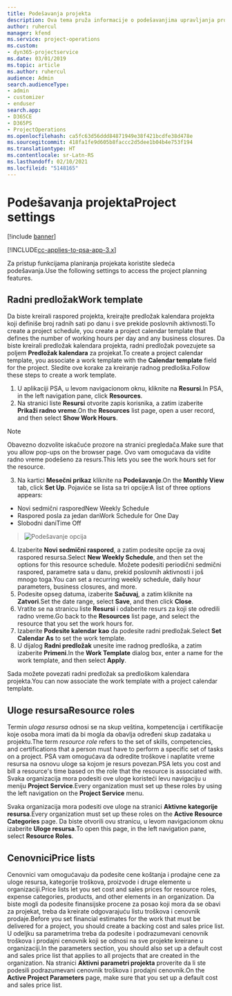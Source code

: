 ```yaml
---
title: Podešavanja projekta
description: Ova tema pruža informacije o podešavanjima upravljanja projektima.
author: ruhercul
manager: kfend
ms.service: project-operations
ms.custom:
- dyn365-projectservice
ms.date: 03/01/2019
ms.topic: article
ms.author: ruhercul
audience: Admin
search.audienceType:
- admin
- customizer
- enduser
search.app:
- D365CE
- D365PS
- ProjectOperations
ms.openlocfilehash: ca5fc63d56ddd84871949e38f421bcdfe38d478e
ms.sourcegitcommit: 418fa1fe9d605b8faccc2d5dee1b04b4e753f194
ms.translationtype: HT
ms.contentlocale: sr-Latn-RS
ms.lasthandoff: 02/10/2021
ms.locfileid: "5148165"
---
```

# <a name="project-settings"></a><span data-ttu-id="5e5bb-103">Podešavanja projekta</span><span class="sxs-lookup"><span data-stu-id="5e5bb-103">Project settings</span></span>

[!include [banner](../includes/psa-now-project-operations.md)]

[!INCLUDE[cc-applies-to-psa-app-3.x](../includes/cc-applies-to-psa-app-3x.md)]

<span data-ttu-id="5e5bb-104">Za pristup funkcijama planiranja projekata koristite sledeća podešavanja.</span><span class="sxs-lookup"><span data-stu-id="5e5bb-104">Use the following settings to access the project planning features.</span></span>

## <a name="work-template"></a><span data-ttu-id="5e5bb-105">Radni predložak</span><span class="sxs-lookup"><span data-stu-id="5e5bb-105">Work template</span></span>

<span data-ttu-id="5e5bb-106">Da biste kreirali raspored projekta, kreirajte predložak kalendara projekta koji definiše broj radnih sati po danu i sve prekide poslovnih aktivnosti.</span><span class="sxs-lookup"><span data-stu-id="5e5bb-106">To create a project schedule, you create a project calendar template that defines the number of working hours per day and any business closures.</span></span> <span data-ttu-id="5e5bb-107">Da biste kreirali predložak kalendara projekta, radni predložak povezujete sa poljem **Predložak kalendara** za projekat.</span><span class="sxs-lookup"><span data-stu-id="5e5bb-107">To create a project calendar template, you associate a work template with the **Calendar template** field for the project.</span></span> <span data-ttu-id="5e5bb-108">Sledite ove korake za kreiranje radnog predloška.</span><span class="sxs-lookup"><span data-stu-id="5e5bb-108">Follow these steps to create a work template.</span></span>

1. <span data-ttu-id="5e5bb-109">U aplikaciji PSA, u levom navigacionom oknu, kliknite na **Resursi**.</span><span class="sxs-lookup"><span data-stu-id="5e5bb-109">In PSA, in the left navigation pane, click **Resources**.</span></span> 
2. <span data-ttu-id="5e5bb-110">Na stranici liste **Resursi** otvorite zapis korisnika, a zatim izaberite **Prikaži radno vreme**.</span><span class="sxs-lookup"><span data-stu-id="5e5bb-110">On the **Resources** list page, open a user record, and then select **Show Work Hours**.</span></span>

  > [!NOTE]
  > <span data-ttu-id="5e5bb-111">Obavezno dozvolite iskačuće prozore na stranici pregledača.</span><span class="sxs-lookup"><span data-stu-id="5e5bb-111">Make sure that you allow pop-ups on the browser page.</span></span> <span data-ttu-id="5e5bb-112">Ovo vam omogućava da vidite radno vreme podešeno za resurs.</span><span class="sxs-lookup"><span data-stu-id="5e5bb-112">This lets you see the work hours set for the resource.</span></span>
  
3. <span data-ttu-id="5e5bb-113">Na kartici **Mesečni prikaz** kliknite na **Podešavanje**.</span><span class="sxs-lookup"><span data-stu-id="5e5bb-113">On the **Monthly View** tab, click **Set Up**.</span></span> <span data-ttu-id="5e5bb-114">Pojaviće se lista sa tri opcije:</span><span class="sxs-lookup"><span data-stu-id="5e5bb-114">A list of three options appears:</span></span> 

  - <span data-ttu-id="5e5bb-115">Novi sedmični raspored</span><span class="sxs-lookup"><span data-stu-id="5e5bb-115">New Weekly Schedule</span></span>
  - <span data-ttu-id="5e5bb-116">Raspored posla za jedan dan</span><span class="sxs-lookup"><span data-stu-id="5e5bb-116">Work Schedule for One Day</span></span>
  - <span data-ttu-id="5e5bb-117">Slobodni dani</span><span class="sxs-lookup"><span data-stu-id="5e5bb-117">Time Off</span></span>

> ![Podešavanje opcija](media/project-13.png)

4. <span data-ttu-id="5e5bb-119">Izaberite **Novi sedmični raspored**, a zatim podesite opcije za ovaj raspored resursa.</span><span class="sxs-lookup"><span data-stu-id="5e5bb-119">Select **New Weekly Schedule**, and then set the options for this resource schedule.</span></span> <span data-ttu-id="5e5bb-120">Možete podesiti periodični sedmični raspored, parametre sata u danu, prekid poslovnih aktivnosti i još mnogo toga.</span><span class="sxs-lookup"><span data-stu-id="5e5bb-120">You can set a recurring weekly schedule, daily hour parameters, business closures, and more.</span></span>
5. <span data-ttu-id="5e5bb-121">Podesite opseg datuma, izaberite **Sačuvaj**, a zatim kliknite na **Zatvori**.</span><span class="sxs-lookup"><span data-stu-id="5e5bb-121">Set the date range, select **Save**, and then click **Close**.</span></span> 
6. <span data-ttu-id="5e5bb-122">Vratite se na stranicu liste **Resursi** i odaberite resurs za koji ste odredili radno vreme.</span><span class="sxs-lookup"><span data-stu-id="5e5bb-122">Go back to the **Resources** list page, and select the resource that you set the work hours for.</span></span> 
7. <span data-ttu-id="5e5bb-123">Izaberite **Podesite kalendar kao** da podesite radni predložak.</span><span class="sxs-lookup"><span data-stu-id="5e5bb-123">Select **Set Calendar As** to set the work template.</span></span> 
8. <span data-ttu-id="5e5bb-124">U dijalog **Radni predložak** unesite ime radnog predloška, a zatim izaberite **Primeni**.</span><span class="sxs-lookup"><span data-stu-id="5e5bb-124">In the **Work Template** dialog box, enter a name for the work template, and then select **Apply**.</span></span> 

<span data-ttu-id="5e5bb-125">Sada možete povezati radni predložak sa predloškom kalendara projekta.</span><span class="sxs-lookup"><span data-stu-id="5e5bb-125">You can now associate the work template with a project calendar template.</span></span>

## <a name="resource-roles"></a><span data-ttu-id="5e5bb-126">Uloge resursa</span><span class="sxs-lookup"><span data-stu-id="5e5bb-126">Resource roles</span></span>

<span data-ttu-id="5e5bb-127">Termin *uloga resursa* odnosi se na skup veština, kompetencija i certifikacije koje osoba mora imati da bi mogla da obavlja određeni skup zadataka u projektu.</span><span class="sxs-lookup"><span data-stu-id="5e5bb-127">The term *resource role* refers to the set of skills, competencies, and certifications that a person must have to perform a specific set of tasks on a project.</span></span> <span data-ttu-id="5e5bb-128">PSA vam omogućava da odredite troškove i naplatite vreme resursa na osnovu uloge sa kojom je resurs povezan.</span><span class="sxs-lookup"><span data-stu-id="5e5bb-128">PSA lets you cost and bill a resource's time based on the role that the resource is associated with.</span></span> <span data-ttu-id="5e5bb-129">Svaka organizacija mora podesiti ove uloge koristeći levu navigaciju u meniju **Project Service**.</span><span class="sxs-lookup"><span data-stu-id="5e5bb-129">Every organization must set up these roles by using the left navigation on the **Project Service** menu.</span></span>

<span data-ttu-id="5e5bb-130">Svaka organizacija mora podesiti ove uloge na stranici **Aktivne kategorije resursa**.</span><span class="sxs-lookup"><span data-stu-id="5e5bb-130">Every organization must set up these roles on the **Active Resource Categories** page.</span></span> <span data-ttu-id="5e5bb-131">Da biste otvorili ovu stranicu, u levom navigacionom oknu izaberite **Uloge resursa**.</span><span class="sxs-lookup"><span data-stu-id="5e5bb-131">To open this page, in the left navigation pane, select **Resource Roles**.</span></span>

## <a name="price-lists"></a><span data-ttu-id="5e5bb-132">Cenovnici</span><span class="sxs-lookup"><span data-stu-id="5e5bb-132">Price lists</span></span>

<span data-ttu-id="5e5bb-133">Cenovnici vam omogućavaju da podesite cene koštanja i prodajne cene za uloge resursa, kategorije troškova, proizvode i druge elemente u organizaciji.</span><span class="sxs-lookup"><span data-stu-id="5e5bb-133">Price lists let you set cost and sales prices for resource roles, expense categories, products, and other elements in an organization.</span></span> <span data-ttu-id="5e5bb-134">Da biste mogli da podesite finansijske procene za posao koji mora da se obavi za projekat, treba da kreirate odgovarajuću listu troškova i cenovnik prodaje.</span><span class="sxs-lookup"><span data-stu-id="5e5bb-134">Before you set financial estimates for the work that must be delivered for a project, you should create a backing cost and sales price list.</span></span> <span data-ttu-id="5e5bb-135">U odeljku sa parametrima treba da podesite i podrazumevani cenovnik troškova i prodajni cenovnik koji se odnosi na sve projekte kreirane u organizaciji.</span><span class="sxs-lookup"><span data-stu-id="5e5bb-135">In the parameters section, you should also set up a default cost and sales price list that applies to all projects that are created in the organization.</span></span> <span data-ttu-id="5e5bb-136">Na stranici **Aktivni parametri projekta** proverite da li ste podesili podrazumevani cenovnik troškova i prodajni cenovnik.</span><span class="sxs-lookup"><span data-stu-id="5e5bb-136">On the **Active Project Parameters** page, make sure that you set up a default cost and sales price list.</span></span>
